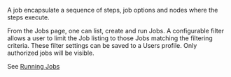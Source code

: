 <!--
#/ title: Jobs
-->
<p>
A job encapsulate a sequence of steps, job options and nodes where the steps execute.
</p>
<p>
From the Jobs page, one can list, create and run Jobs. A configurable filter allows a user to limit the Job listing to those Jobs matching the filtering criteria. These filter settings can be saved to a Users profile. Only authorized jobs will be visible.
</p>
<p>
See <a href="https://rundeck.org/docs/manual/running-jobs.html" target="_blank">Running Jobs</a>
</p>
